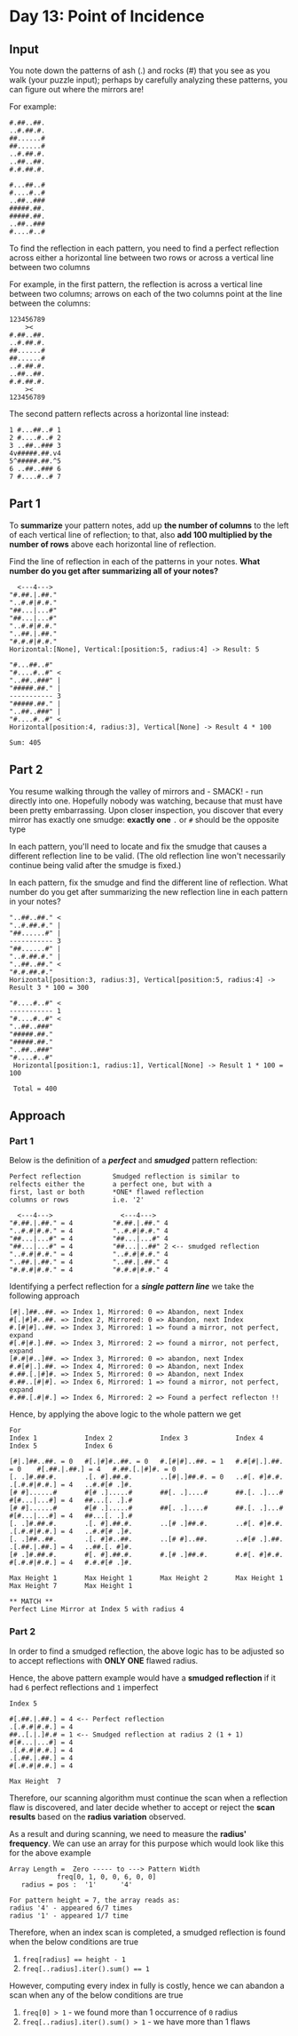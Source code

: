 # Day 13: Point of Incidence

## Input
You note down the patterns of ash (.) and rocks (#) that you see as you walk (your puzzle input); perhaps by carefully analyzing these patterns, you can figure out where the mirrors are!

For example:
```
#.##..##.
..#.##.#.
##......#
##......#
..#.##.#.
..##..##.
#.#.##.#.

#...##..#
#....#..#
..##..###
#####.##.
#####.##.
..##..###
#....#..#
```
To find the reflection in each pattern, you need to find a perfect reflection across either a horizontal line between two rows or across a vertical line between two columns

For example, in the first pattern, the reflection is across a vertical line between two columns; arrows on each of the two columns point at the line between the columns:

```
123456789
    ><   
#.##..##.
..#.##.#.
##......#
##......#
..#.##.#.
..##..##.
#.#.##.#.
    ><   
123456789
```
The second pattern reflects across a horizontal line instead:

```
1 #...##..# 1
2 #....#..# 2
3 ..##..### 3
4v#####.##.v4
5^#####.##.^5
6 ..##..### 6
7 #....#..# 7
```
## Part 1
To **summarize** your pattern notes, add up **the number of columns** to the left of each vertical line of reflection; to that, also **add 100 multiplied by the number of rows** above each horizontal line of reflection.

Find the line of reflection in each of the patterns in your notes. **What number do you get after summarizing all of your notes?**
```
  <---4--->
"#.##.|.##."
"..#.#|#.#."
"##...|...#"
"##...|...#"
"..#.#|#.#."
"..##.|.##."
"#.#.#|#.#."
Horizontal:[None], Vertical:[position:5, radius:4] -> Result: 5
   
"#...##..#"
"#....#..#" <
"..##..###" |
"#####.##." |
----------- 3
"#####.##." |
"..##..###" |
"#....#..#" <
Horizontal[position:4, radius:3], Vertical[None] -> Result 4 * 100

Sum: 405
```
## Part 2
You resume walking through the valley of mirrors and - SMACK! - run directly into one. Hopefully nobody was watching, because that must have been pretty embarrassing. Upon closer inspection, you discover that every mirror has exactly one smudge: **exactly one** `.` or `#` should be the opposite type

In each pattern, you'll need to locate and fix the smudge that causes a different reflection line to be valid. (The old reflection line won't necessarily continue being valid after the smudge is fixed.)

In each pattern, fix the smudge and find the different line of reflection. What number do you get after summarizing the new reflection line in each pattern in your notes?
```
"..##..##." <
"..#.##.#." |
"##......#" |
----------- 3
"##......#" |
"..#.##.#." |
"..##..##." <
"#.#.##.#."
Horizontal[position:3, radius:3], Vertical[position:5, radius:4] -> Result 3 * 100 = 300
 
"#....#..#" <
----------- 1
"#....#..#" <
"..##..###"
"#####.##."
"#####.##."
"..##..###"
"#....#..#"
 Horizontal[position:1, radius:1], Vertical[None] -> Result 1 * 100 = 100
 
 Total = 400
```
## Approach
### Part 1
Below is the definition of a **_perfect_** and _**smudged**_ pattern reflection:
```
Perfect reflection        Smudged reflection is similar to 
relfects either the       a perfect one, but with a
first, last or both       *ONE* flawed reflection
columns or rows           i.e. '2'

  <---4--->                 <---4--->   
"#.##.|.##." = 4          "#.##.|.##." 4
"..#.#|#.#." = 4          "..#.#|#.#." 4
"##...|...#" = 4          "##...|...#" 4
"##...|...#" = 4          "##...|..##" 2 <-- smudged reflection
"..#.#|#.#." = 4          "..#.#|#.#." 4
"..##.|.##." = 4          "..##.|.##." 4
"#.#.#|#.#." = 4          "#.#.#|#.#." 4    
```
Identifying a perfect reflection for a **_single pattern line_** we take the following approach
```
[#|.]##..##. => Index 1, Mirrored: 0 => Abandon, next Index
#[.|#]#..##. => Index 2, Mirrored: 0 => Abandon, next Index
#.[#|#]..##. => Index 3, Mirrored: 1 => found a mirror, not perfect, expand
#[.#|#.].##. => Index 3, Mirrored: 2 => found a mirror, not perfect, expand
[#.#|#..]##. => Index 3, Mirrored: 0 => abandon, next Index
#.#[#|.].##. => Index 4, Mirrored: 0 => Abandon, next Index
#.##.[.|#]#. => Index 5, Mirrored: 0 => Abandon, next Index
#.##..[#|#]. => Index 6, Mirrored: 1 => found a mirror, not perfect, expand
#.##.[.#|#.] => Index 6, Mirrored: 2 => Found a perfect reflecton !!
```
Hence, by applying the above logic to the whole pattern we get
```
For
Index 1            Index 2            Index 3            Index 4             Index 5            Index 6

[#|.]##..##. = 0   #[.|#]#..##. = 0   #.[#|#]..##. = 1   #.#[#|.].##. = 0    #[.##.|.##.] = 4   #.##.[.|#]#. = 0
[. .]#.##.#.       .[. #].##.#.       ..[#|.]##.#. = 0   ..#[. #]#.#.        .[.#.#|#.#.] = 4   ..#.#[# .]#. 
[# #]......#       #[# .].....#       ##[. .]....#       ##.[. .]...#        #[#...|...#] = 4   ##...[. .].#
[# #]......#       #[# .].....#       ##[. .]....#       ##.[. .]...#        #[#...|...#] = 4   ##...[. .].#
[. .]#.##.#.       .[. #].##.#.       ..[# .]##.#.       ..#[. #]#.#.        .[.#.#|#.#.] = 4   ..#.#[# .]#.
[. .]##..##.       .[. #]#..##.       ..[# #]..##.       ..#[# .].##.        .[.##.|.##.] = 4   ..##.[. #]#.
[# .]#.##.#.       #[. #].##.#.       #.[# .]##.#.       #.#[. #]#.#.        #[.#.#|#.#.] = 4   #.#.#[# .]#.

Max Height 1       Max Height 1       Max Height 2       Max Height 1        Max Height 7       Max Height 1
                                                                              ** MATCH **                                    
Perfect Line Mirror at Index 5 with radius 4
```
### Part 2
In order to find a smudged reflection, the above logic has to be adjusted so to accept reflections with **ONLY ONE** flawed radius.

Hence, the above pattern example would have a **smudged reflection** if it had `6` perfect reflections and `1` imperfect
```
Index 5     

#[.##.|.##.] = 4 <-- Perfect reflection
.[.#.#|#.#.] = 4
##..[.|.]#.# = 1 <-- Smudged reflection at radius 2 (1 + 1)
#[#...|...#] = 4
.[.#.#|#.#.] = 4
.[.##.|.##.] = 4
#[.#.#|#.#.] = 4

Max Height  7      
```
Therefore, our scanning algorithm must continue the scan when a reflection flaw is discovered, and later decide whether to accept or reject the **scan results** based on the **radius variation** observed.

As a result and during scanning, we need to measure the **radius' frequency**. We can use an array for this purpose which would look like this for the above example
```
Array Length =  Zero ----- to ---> Pattern Width
            freq[0, 1, 0, 0, 6, 0, 0]
   radius = pos :  '1'      '4'
              
For pattern height = 7, the array reads as:
radius '4' - appeared 6/7 times
radius '1' - appeared 1/7 time
```
Therefore, when an index scan is completed, a smudged reflection is found when the below conditions are true 
1. `freq[radius] == height - 1`
2. `freq[..radius].iter().sum() == 1`

However, computing every index in fully is costly, hence we can abandon a scan when any of the below conditions are true 
1. `freq[0] > 1` - we found more than 1 occurrence of `0` radius
2. `freq[..radius].iter().sum() > 1` - we have more than 1 flaws
